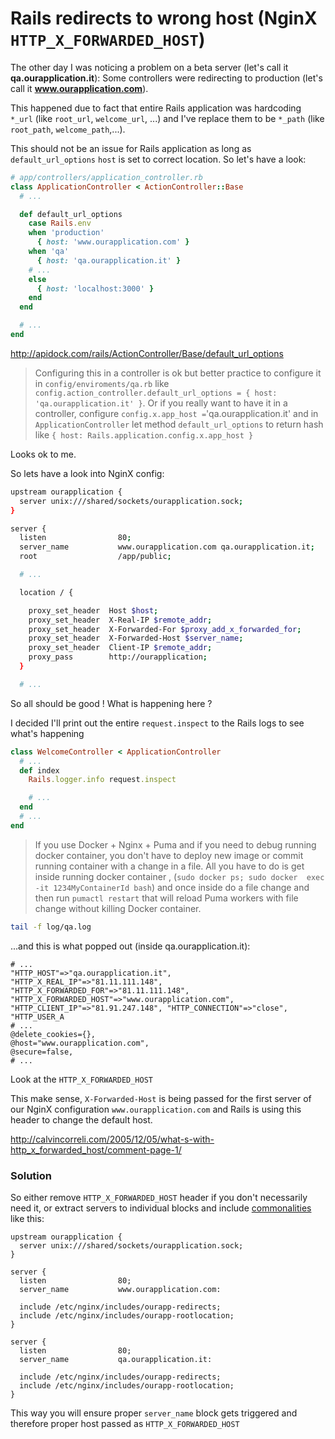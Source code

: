 # Rails redirects to wrong host (NginX `HTTP_X_FORWARDED_HOST`)

The other day I was noticing a problem on a beta server
(let's call it **qa.ourapplication.it**): Some controllers were redirecting
to production (let's call it **www.ourapplication.com**).

This happened due to fact that entire Rails application was hardcoding
`*_url` (like `root_url`, `welcome_url`, ...) and I've replace them to
be `*_path` (like `root_path`, `welcome_path`,...).

This should not be an issue for Rails application as long as
`default_url_options` `host` is set to correct location. So let's have a
look:


```ruby
# app/controllers/application_controller.rb
class ApplicationController < ActionController::Base
  # ...

  def default_url_options
    case Rails.env
    when 'production'
      { host: 'www.ourapplication.com' }
    when 'qa'
      { host: 'qa.ourapplication.it' }
    # ...
    else
      { host: 'localhost:3000' }
    end
  end

  # ...
end
```

http://apidock.com/rails/ActionController/Base/default_url_options


> Configuring  this in a controller is ok
> but better practice to configure it in `config/enviroments/qa.rb` like
> `config.action_controller.default_url_options = { host: 'qa.ourapplication.it' }`.
> Or if you really want to have it in a controller,  configure `config.x.app_host =`'qa.ourapplication.it'
> and in `ApplicationController` let method `default_url_options`
> to return hash like `{ host: Rails.application.config.x.app_host }`


Looks ok to me.

So lets have a look into NginX config:

```sh
upstream ourapplication {
  server unix:///shared/sockets/ourapplication.sock;
}

server {
  listen                80;
  server_name           www.ourapplication.com qa.ourapplication.it;
  root                  /app/public;

  # ...

  location / {

    proxy_set_header  Host $host;
    proxy_set_header  X-Real-IP $remote_addr;
    proxy_set_header  X-Forwarded-For $proxy_add_x_forwarded_for;
    proxy_set_header  X-Forwarded-Host $server_name;
    proxy_set_header  Client-IP $remote_addr;
    proxy_pass        http://ourapplication;
  }

  # ...
```

So all should be good ! What is  happening here ?

I decided I'll print out the entire `request.inspect` to the Rails logs to see
what's happening

```ruby
class WelcomeController < ApplicationController
  # ...
  def index
    Rails.logger.info request.inspect

    # ...
  end
  # ...
end
```

> If you use Docker + Nginx + Puma and if you need to debug running docker
> container, you don't have to
> deploy new image or commit running container with a change in a file.
> All you have to do is get inside running docker container ,
> (`sudo docker ps; sudo docker  exec -it 1234MyContainerId bash`)
>  and once inside do a file change and then run `pumactl restart` that
> will reload Puma workers with file change without killing Docker container.


```bash
tail -f log/qa.log
```

...and this is what popped out (inside qa.ourapplication.it):

```
# ...
"HTTP_HOST"=>"qa.ourapplication.it", "HTTP_X_REAL_IP"=>"81.11.111.148",
"HTTP_X_FORWARDED_FOR"=>"81.11.111.148",
"HTTP_X_FORWARDED_HOST"=>"www.ourapplication.com",
"HTTP_CLIENT_IP"=>"81.91.247.148", "HTTP_CONNECTION"=>"close", "HTTP_USER_A
# ...
@delete_cookies={},
@host="www.ourapplication.com",
@secure=false,
# ...
```

Look at the `HTTP_X_FORWARDED_HOST`

This make sense, `X-Forwarded-Host` is being passed for the first
server of our NginX configuration `www.ourapplication.com` and Rails is using this header to
change the default host.

http://calvincorreli.com/2005/12/05/what-s-with-http_x_forwarded_host/comment-page-1/


### Solution

So either remove `HTTP_X_FORWARDED_HOST` header if you don't necessarily need it,
or extract servers to individual blocks and include [commonalities](https://kcode.de/wordpress/2033-nginx-configuration-with-includes) like this:


```
upstream ourapplication {
  server unix:///shared/sockets/ourapplication.sock;
}

server {
  listen                80;
  server_name           www.ourapplication.com:

  include /etc/nginx/includes/ourapp-redirects;
  include /etc/nginx/includes/ourapp-rootlocation;
}

server {
  listen                80;
  server_name           qa.ourapplication.it:

  include /etc/nginx/includes/ourapp-redirects;
  include /etc/nginx/includes/ourapp-rootlocation;
}
```

This way you will ensure proper `server_name` block gets triggered and
therefore proper host passed as `HTTP_X_FORWARDED_HOST`

